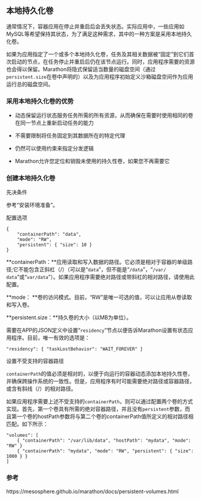 ## 本地持久化卷

通常情况下，容器应用在停止并重启后会丢失状态。实际应用中，一些应用如MySQL等希望保持其状态，为了满足这种需求，其中的一种方案是采用本地持久化卷。

如果为应用指定了一个或多个本地持久化卷，任务及其相关数据被“固定”到它们首次启动的节点，在任务停止并重启后仍在该节点运行。同时，应用程序需要的资源也会得以保留。Marathon将隐式保留适当数量的磁盘空间（通过`persistent.size`在卷中声明的）以及为应用程序初始定义沙箱磁盘空间作为应用运行总的磁盘空间。

### 采用本地持久化卷的优势

* 动态保留运行状态服务任务所需的所有资源，从而确保在需要时使用相同的卷在同一节点上重新启动任务的能力

* 不需要限制将任务固定到其数据所在的特定代理

* 仍然可以使用约束来指定分发逻辑

* Marathon允许您定位和销毁未使用的持久性卷，如果您不再需要它


### 创建本地持久化卷

先决条件

参考“安装环境准备”。

配置选项

```
{ 
    "containerPath": "data", 
    "mode": "RW", 
    "persistent": { "size": 10 }
}
```

**containerPath：**应用读取和写入数据的路径。它必须是相对于容器的单级路径;它不能包含正斜杠（\/）（可以是“`data`”，但不能是“`/data`”，“`/var/ data`”或“`var/data`”）。如果应用程序需要绝对路径或带斜杠的相对路径，请使用此配置。

**mode： **卷的访问模式。目前，“RW”是唯一可选的值，可以让应用从卷读取和写入卷。

**persistent.size：**持久卷的大小（以MB为单位）。

需要在APP的JSON定义中设置“`residency`”节点以便告诉Marathon设置有状态应用程序。目前，唯一有效的选项是：

```
"residency": { "taskLostBehavior": "WAIT_FOREVER" }
```

设置不受支持的容器路径

`containerPath`的值必须是相对的，以便于向运行的容器动态添加本地持久性卷，并确保跨操作系统的一致性。但是，应用程序有时可能需要绝对路径或容器路径，或含有斜线（\/）的相对路径。

如果应用程序需要上述不受支持的`containerPath`，则可以通过配置两个卷的方式实现。首先，第一个卷具有所需的绝对容器路径，并且没有`persistent`参数，而且第一个卷的hostPath参数将与第二个卷的containerPath值所定义的相对路径相匹配。如下所示：

```
"volumes": [
    { "containerPath": "/var/lib/data", "hostPath": "mydata", "mode": "RW" }
    { "containerPath": "mydata", "mode": "RW", "persistent": { "size": 1000 } }
]
```

### 参考

https:\/\/mesosphere.github.io\/marathon\/docs\/persistent-volumes.html

